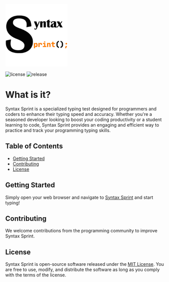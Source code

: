 <img alt="Syntax Sprint" src="https://raw.githubusercontent.com/Belgrak/syntax-sprint/master/syntax-sprint/src/static/img/logo.svg" width="196">

![license](https://badgen.net/static/license/MIT/blue)
![release](https://badgen.net/github/release/Belgrak/syntax-sprint/stable)

# What is it?

Syntax Sprint is a specialized typing test designed for programmers and coders to enhance their typing speed and
accuracy. Whether you're a seasoned developer looking to boost your coding productivity or a student learning to code,
Syntax Sprint provides an engaging and efficient way to practice and track your programming typing skills.

## Table of Contents

- [Getting Started](#getting-started)
- [Contributing](#contributing)
- [License](#license)

## Getting Started

Simply open your web browser and navigate to [Syntax Sprint](https://belgrak.github.io/syntax-sprint/) and start typing!

## Contributing

We welcome contributions from the programming community to improve Syntax Sprint.

## License

Syntax Sprint is open-source software released under the [MIT License](LICENSE). You are free to use, modify, and
distribute the software as long as you comply with the terms of the license.
